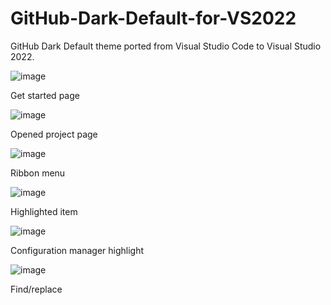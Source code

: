# GitHub-Dark-Default-for-VS2022
GitHub Dark Default theme ported from Visual Studio Code to Visual Studio 2022.



![image](https://user-images.githubusercontent.com/76439683/144735918-f7f13979-eee0-47f1-8150-31e24b1ee623.png)

Get started page



![image](https://user-images.githubusercontent.com/76439683/144735976-584c96e0-6b2d-4bd2-a5b9-03c51928891e.png)

Opened project page



![image](https://user-images.githubusercontent.com/76439683/144735982-62bfe251-a84c-4e3e-ad01-5c736eae9bd3.png)

Ribbon menu



![image](https://user-images.githubusercontent.com/76439683/144735993-ede6a375-87c3-4788-a388-da8a67304e5a.png)

Highlighted item



![image](https://user-images.githubusercontent.com/76439683/144736005-8bcb7178-50ef-4716-ad82-6000df25af10.png)

Configuration manager highlight



![image](https://user-images.githubusercontent.com/76439683/144736015-7f0311c1-53ff-40ca-89ba-a1544b56ad01.png)

Find/replace
